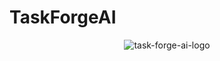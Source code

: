 # TaskForgeAI
<div align="center">
  <img src="https://github.com/user-attachments/assets/d42acbc7-6ce5-485a-8064-a5dcbf3faec6" alt="task-forge-ai-logo">
</div>


